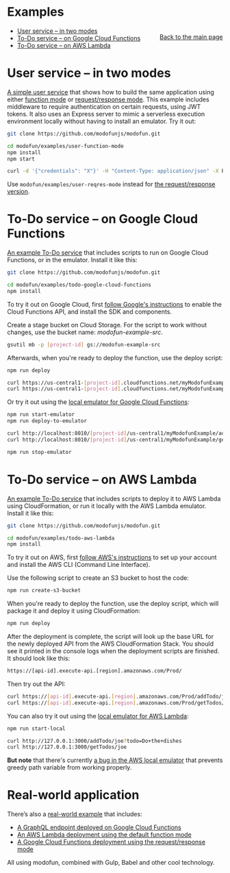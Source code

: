 # Examples

<p style="float: right; margin-left: 20px"><a href="/../../">Back to the main page</a></p>

* [User service &ndash; in two modes](#user-service--in-two-modes)
* [To-Do service &ndash; on Google Cloud Functions](#to-do-service--on-google-cloud-functions)
* [To-Do service &ndash; on AWS Lambda](#to-do-service--on-aws-lambda)

# User service &ndash; in two modes

[A simple user service](https://github.com/modofunjs/modofun/tree/master/examples/user-function-mode) that shows how to build the same application using either [function mode](https://github.com/modofunjs/modofun/tree/master/examples/user-function-mode) or [request/response mode](https://github.com/modofunjs/modofun/tree/master/examples/user-reqres-mode). This example includes middleware to require authentication on certain requests, using JWT tokens. It also uses an Express server to mimic a serverless execution environment locally without having to install an emulator. Try it out:

```bash
git clone https://github.com/modofunjs/modofun.git

cd modofun/examples/user-function-mode
npm install
npm start

curl -d '{"credentials": "X"}' -H "Content-Type: application/json" -X POST http://localhost:3000/authenticate
```

Use `modofun/examples/user-reqres-mode` instead for [the request/response version](https://github.com/modofunjs/modofun/tree/master/examples/user-reqres-mode).

# To-Do service &ndash; on Google Cloud Functions

[An example To-Do service](https://github.com/modofunjs/modofun/tree/master/examples/todo-google-cloud-functions) that includes scripts to run on Google Cloud Functions, or in the emulator. Install it like this:

```bash
git clone https://github.com/modofunjs/modofun.git

cd modofun/examples/todo-google-cloud-functions
npm install
```

To try it out on Google Cloud, first [follow Google's instructions](https://cloud.google.com/functions/docs/quickstart) to enable the Cloud Functions API, and install the SDK and components.

Create a stage bucket on Cloud Storage. For the script to work without changes, use the bucket name: _modofun-example-src_.

```bash
gsutil mb -p [project-id] gs://modofun-example-src
```

Afterwards, when you're ready to deploy the function, use the deploy script:

```bash
npm run deploy

curl https://us-central1-[project-id].cloudfunctions.net/myModofunExample/addTodo/joe?todo=Do+the+dishes
curl https://us-central1-[project-id].cloudfunctions.net/myModofunExample/getTodos/joe
```

Or try it out using the [local emulator for Google Cloud Functions](https://cloud.google.com/functions/docs/emulator):

```bash
npm run start-emulator
npm run deploy-to-emulator

curl http://localhost:8010/[project-id]/us-central1/myModofunExample/addTodo/joe?todo=Do+the+dishes
curl http://localhost:8010/[project-id]/us-central1/myModofunExample/getTodos/joe

npm run stop-emulator
```

# To-Do service &ndash; on AWS Lambda

[An example To-Do service](https://github.com/modofunjs/modofun/tree/master/examples/todo-aws-lambda) that includes scripts to deploy it to AWS Lambda using CloudFormation, or run it locally with the AWS Lambda emulator. Install it like this:

```bash
git clone https://github.com/modofunjs/modofun.git

cd modofun/examples/todo-aws-lambda
npm install
```

To try it out on AWS, first [follow AWS's instructions](http://docs.aws.amazon.com/lambda/latest/dg/setup.html) to set up your account and install the AWS CLI (Command Line Interface).

Use the following script to create an S3 bucket to host the code:

```bash
npm run create-s3-bucket
```

When you're ready to deploy the function, use the deploy script, which will package it and deploy it using CloudFormation:

```bash
npm run deploy
```

After the deployment is complete, the script will look up the base URL for the newly deployed API from the AWS CloudFormation Stack. You should see it printed in the console logs when the deployment scripts are finished. It should look like this:

```bash
https://[api-id].execute-api.[region].amazonaws.com/Prod/
```

Then try out the API:

```bash
curl https://[api-id].execute-api.[region].amazonaws.com/Prod/addTodo/joe?todo=Do+the+dishes
curl https://[api-id].execute-api.[region].amazonaws.com/Prod/getTodos/joe
```

You can also try it out using the [local emulator for AWS Lambda](http://docs.aws.amazon.com/lambda/latest/dg/test-sam-local.html):

```bash
npm run start-local

curl http://127.0.0.1:3000/addTodo/joe?todo=Do+the+dishes
curl http://127.0.0.1:3000/getTodos/joe
```

**But note** that there's currently [a bug in the AWS local emulator](https://github.com/awslabs/aws-sam-local/issues/65) that prevents greedy path variable from working properly.

# Real-world application

There’s also a [real-world example](https://github.com/fptavares/record-scrobbler) that includes:
* [A GraphQL endpoint deployed on Google Cloud Functions](https://github.com/fptavares/record-scrobbler/tree/master/web-api)
* [An AWS Lambda deployment using the default function mode](https://github.com/fptavares/record-scrobbler/tree/master/discogs-service)
* [A Google Cloud Functions deployment using the request/response mode](https://github.com/fptavares/record-scrobbler/tree/master/lastfm-service)

All using modofun, combined with Gulp, Babel and other cool technology.
